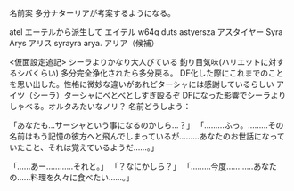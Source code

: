 名前案
多分ナターリアが考案するようになる。

atel エーテルから派生して エイテル
w64q 
duts
astyersza アスタイヤー
Syra
Arys アリス
syrayra
arya. アリア（候補）

<仮面設定追記>
シーラよりかなり大人びている
釣り目気味(ハリエットに対するシバくらい)
多分完全浄化されたら多分戻る。
DF化した際にこれまでのことを思い出した。性格に微妙な違いがあれどターシャには感謝しているらしい
アイツ（シーラ）ターシャにべとべとしすぎ殴るぞ
DFになった影響でシーラよりしゃべる。オルタみたいなノリ？
名前どうしよう：

「あなたも…サーシャという事になるのかしら…？」
「………ふっ。………その名前はもう記憶の彼方へと飛んでしまっているが………あなたのお世話になっていたこと、それは覚えているようだ……。」

「……あー…………それと。」
「？なにかしら？」
「………今度…………あなたの……料理を久々に食べたい……。」

